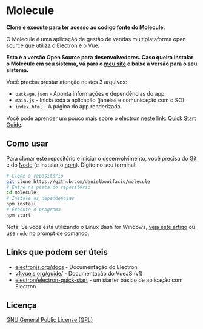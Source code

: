 # Molecule

**Clone e execute para ter acesso ao codigo fonte do Molecule.**

O Molecule é uma aplicação de gestão de vendas multiplataforma open source que utiliza o [Electron](http://electronjs.org/) e o [Vue](http://vuejs.org/).

**Esta é a versão Open Source para desenvolvedores. Caso queira instalar o Molecule em seu sistema, vá para o [meu site](http://danielbonifacio.com.br/) e baixe a versão para o seu sistema.**

Você precisa prestar atenção nestes 3 arquivos:

- `package.json` - Aponta informações e dependências do app.
- `main.js` - Inicia toda a aplicação (janelas e comunicação com o SO).
- `index.html` - A página do app renderizada.

Você pode aprender um pouco mais sobre o electron neste link: [Quick Start Guide](http://electron.atom.io/docs/tutorial/quick-start).

## Como usar

Para clonar este repositório e iniciar o desenvolvimento, você precisa do [Git](https://git-scm.com) e do [Node](https://nodejs.org/en/download/) (e instalar o [npm](http://npmjs.com)). Digite no seu terminal:

```bash
# Clone o repositório
git clone https://github.com/danielbonifacio/molecule
# Entre na pasta do repositório
cd molecule
# Instale as dependencias
npm install
# Execute o programa
npm start
```

Nota: Se você está utilizando o Linux Bash for Windows, [veja este artigo](https://www.howtogeek.com/261575/how-to-run-graphical-linux-desktop-applications-from-windows-10s-bash-shell/) ou use `node` no prompt de comando.

## Links que podem ser úteis

- [electronjs.org/docs](http://electronjs.org/docs) - Documentação do Electron
- [v1.vuejs.org/guide/](https://v1.vuejs.org/guide/) - Documentação do VueJS (v1)
- [electron/electron-quick-start](https://github.com/electron/electron-quick-start) - um starter básico de aplicação com Electron

## Licença

[GNU General Public License (GPL)](LICENSE.md)
